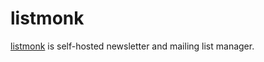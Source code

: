 # listmonk

[listmonk](https://blog.einverne.info/post/2023/06/listmonk-open-source-newsletter-mailing-list-manager.html) is self-hosted newsletter and mailing list manager.
